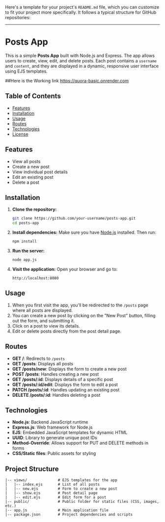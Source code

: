 Here's a template for your project's `README.md` file, which you can customize to fit your project more specifically. It follows a typical structure for GitHub repositories:

---

# Posts App

This is a simple **Posts App** built with Node.js and Express. The app allows users to create, view, edit, and delete posts. Each post contains a `username` and `content`, and they are displayed in a dynamic, responsive user interface using EJS templates.

##Here is the Working link
https://quora-basic.onrender.com

## Table of Contents
- [Features](#features)
- [Installation](#installation)
- [Usage](#usage)
- [Routes](#routes)
- [Technologies](#technologies)
- [License](#license)

## Features
- View all posts
- Create a new post
- View individual post details
- Edit an existing post
- Delete a post

## Installation

1. **Clone the repository:**
    ```bash
    git clone https://github.com/your-username/posts-app.git
    cd posts-app
    ```

2. **Install dependencies:**
    Make sure you have [Node.js](https://nodejs.org) installed. Then run:
    ```bash
    npm install
    ```

3. **Run the server:**
    ```bash
    node app.js
    ```

4. **Visit the application:**
    Open your browser and go to:
    ```
    http://localhost:8080
    ```

## Usage

1. When you first visit the app, you'll be redirected to the `/posts` page where all posts are displayed.
2. You can create a new post by clicking on the "New Post" button, filling out the form, and submitting it.
3. Click on a post to view its details.
4. Edit or delete posts directly from the post detail page.

## Routes

- **GET /**: Redirects to `/posts`
- **GET /posts**: Displays all posts
- **GET /posts/new**: Displays the form to create a new post
- **POST /posts**: Handles creating a new post
- **GET /posts/:id**: Displays details of a specific post
- **GET /posts/:id/edit**: Displays the form to edit a post
- **PATCH /posts/:id**: Handles updating an existing post
- **DELETE /posts/:id**: Handles deleting a post

## Technologies
- **Node.js**: Backend JavaScript runtime
- **Express.js**: Web framework for Node.js
- **EJS**: Embedded JavaScript templates for dynamic HTML
- **UUID**: Library to generate unique post IDs
- **Method-Override**: Allows support for PUT and DELETE methods in forms
- **CSS/Static files**: Public assets for styling

## Project Structure
```
|-- views/              # EJS templates for the app
|   |-- index.ejs       # List of all posts
|   |-- new.ejs         # Form to create a new post
|   |-- show.ejs        # Post detail page
|   |-- edit.ejs        # Edit form for a post
|-- public/             # Public folder for static files (CSS, images, etc.)
|-- app.js              # Main application file
|-- package.json        # Project dependencies and scripts
```
